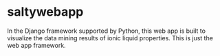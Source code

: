 # saltywebapp

In the Django framework supported by Python, this web app is built to visualize the data mining results of ionic liquid properties.
This is just the web app framework.
